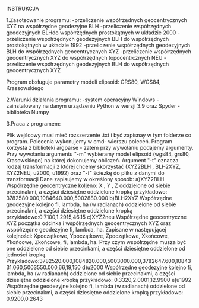 INSTRUKCJA

1.Zasotsowanie programu:
-przeliczenie współrzędnych geocentrycznych XYZ na współrzędne geodezyjne BLH
-przeliczenie współrzędnych geodezyjnych BLHdo współrzędnych prostokątnych w układzie 2000
-przeliczenie współrzędnych geodezyjnych BLH do współrzędnych prostokątnych w układzie 1992
-przeliczenie współrzędnych geodezyjnych BLH do współrzędnych geocentrycznych XYZ
-przeliczenie współrzędnych geocentrycznych XYZ do współrzędnych topocentrcznych NEU
-przeliczenie współrzędnych geodezyjnych BLH do współrzędnych geocentrycznych XYZ

Program obsługuje parametry modeli elipsoid: GRS80, WGS84, Krassowskiego

2.Warunki działania programu:
-system operacyjny Windows
-zainstalowany na danym urządzeniu Python w wersji 3.9 oraz Spyder
-biblioteka Numpy

3.Praca z programem:


Plik wejścowy musi mieć rozszerzenie .txt i być zapisnay w tym folderze co program. 
Polecenia wykonujemy w cmd- wierszu poleceń. Program korzysta z biblioteki argparse - zatem przy wywołaniu podajemy argumenty. Przy wywołaniu argumentu "-m" wybieramy model elipsoid (wgs84, grs80, Krasowskiego) na której dokonujemy obliczeń. Argument "-t" oznacza rodzaj transformacji z której chcemy skorzystać (XYZ2BLH , BLH2XYZ, XYZ2NEU, u2000, u1992) oraz "-f" ścieżkę do pliku z danymi do transformacji
Dane zapisujemy w określony sposób:
a)XYZ2BLH
Współrzędne geocentryczne koljeno: X , Y , Z oddzielone od siebie przecinakmi, a części dziesiętne oddzielone kropką przykładowo: 3782580.000,1084640.000,5002880.000
b)BLH2XYZ
Współrzędne geodezyjne kolejno fi, lambda, ha (w radianach) oddzielone od siebie przecinakmi, a części dziesiętne oddzielone kropką przykładowo:0.7100,1.2915,46.15
c)XYZ2neu
Współrzędne geocentryczne XYZ początka odcinka i współrzędnych geocentrycznych XYZ oraz  współrzędne geodezyjne fi, lambda, ha. Zapisane w następującej kolejności: Xpoczątkowe, Ypoczątkowe, Zpoczątkowe, Xkońcowe, Ykońcowe, Zkońcowe, fi, lambda, ha. Przy czym współrzędne musza być one oddzielone od siebie przecinkami, a części dziesiętne oddzielone od jedności kropką. Przykładowo:3782520.000,1084820.000,5003000.000,3782647.600,1084331.060,5003550.000,66,19,150
d)u2000
Współrzędne geodezyjne kolejno fi, lambda, ha (w radianach) oddzielone od siebie przecinakmi, a części dziesiętne oddzielone kropką przykładowo: 0.3320,2.0001,12.9900
e)u1992
Współrzędne geodezyjne kolejno fi, lambda (w radianach) oddzielone od siebie przecinakmi, a części dziesiętne oddzielone kropką przykładowo: 0.9200,0.2643
